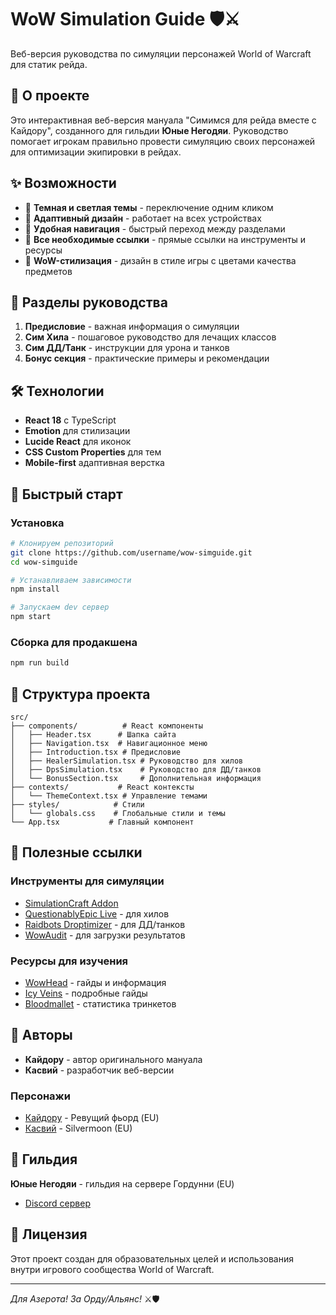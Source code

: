 # WoW Simulation Guide 🛡️⚔️

Веб-версия руководства по симуляции персонажей World of Warcraft для статик рейда.

## 📖 О проекте

Это интерактивная веб-версия мануала "Симимся для рейда вместе с Кайдору", созданного для гильдии **Юные Негодяи**. Руководство помогает игрокам правильно провести симуляцию своих персонажей для оптимизации экипировки в рейдах.

## ✨ Возможности

- 🌙 **Темная и светлая темы** - переключение одним кликом
- 📱 **Адаптивный дизайн** - работает на всех устройствах  
- 🧭 **Удобная навигация** - быстрый переход между разделами
- 🔗 **Все необходимые ссылки** - прямые ссылки на инструменты и ресурсы
- 💎 **WoW-стилизация** - дизайн в стиле игры с цветами качества предметов

## 🎯 Разделы руководства

1. **Предисловие** - важная информация о симуляции
2. **Сим Хила** - пошаговое руководство для лечащих классов
3. **Сим ДД/Танк** - инструкции для урона и танков  
4. **Бонус секция** - практические примеры и рекомендации

## 🛠️ Технологии

- **React 18** с TypeScript
- **Emotion** для стилизации
- **Lucide React** для иконок
- **CSS Custom Properties** для тем
- **Mobile-first** адаптивная верстка

## 🚀 Быстрый старт

### Установка

```bash
# Клонируем репозиторий
git clone https://github.com/username/wow-simguide.git
cd wow-simguide

# Устанавливаем зависимости
npm install

# Запускаем dev сервер
npm start
```

### Сборка для продакшена

```bash
npm run build
```

## 📁 Структура проекта

```
src/
├── components/          # React компоненты
│   ├── Header.tsx      # Шапка сайта
│   ├── Navigation.tsx  # Навигационное меню
│   ├── Introduction.tsx # Предисловие
│   ├── HealerSimulation.tsx # Руководство для хилов
│   ├── DpsSimulation.tsx    # Руководство для ДД/танков
│   └── BonusSection.tsx     # Дополнительная информация
├── contexts/           # React контексты
│   └── ThemeContext.tsx # Управление темами
├── styles/            # Стили
│   └── globals.css    # Глобальные стили и темы
└── App.tsx           # Главный компонент
```

## 🔗 Полезные ссылки

### Инструменты для симуляции
- [SimulationCraft Addon](https://www.curseforge.com/wow/addons/simulationcraft)
- [QuestionablyEpic Live](https://questionablyepic.com/live/) - для хилов
- [Raidbots Droptimizer](https://www.raidbots.com/simbot/droptimizer) - для ДД/танков
- [WowAudit](https://wowaudit.com/) - для загрузки результатов

### Ресурсы для изучения
- [WowHead](https://www.wowhead.com/) - гайды и информация
- [Icy Veins](https://www.icy-veins.com/) - подробные гайды
- [Bloodmallet](https://bloodmallet.com/) - статистика тринкетов

## 👥 Авторы

- **Кайдору** - автор оригинального мануала
- **Касвий** - разработчик веб-версии

### Персонажи
- [Кайдору](https://worldofwarcraft.blizzard.com/ru-ru/character/eu/howling-fjord/%D0%BA%D0%B0%D0%B9%D0%B4%D0%BE%D1%80%D1%83/) - Ревущий фьорд (EU)
- [Касвий](https://worldofwarcraft.blizzard.com/ru-ru/character/eu/silvermoon/kasvius/) - Silvermoon (EU)

## 🏰 Гильдия

**Юные Негодяи** - гильдия на сервере Гордунни (EU)
- [Discord сервер](https://discord.gg/XKfhvTBQc6)

## 📝 Лицензия

Этот проект создан для образовательных целей и использования внутри игрового сообщества World of Warcraft.

---

*Для Азерота! За Орду/Альянс!* ⚔️🛡️
